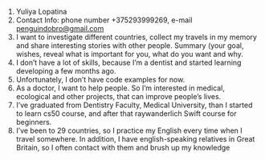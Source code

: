 1. Yuliya Lopatina
2. Contact Info: phone number +375293999269, e-mail penguindobro@gmail.com
3. I want to investigate different countries, collect my travels in my memory and share interesting stories with other people. Summary (your goal, wishes, reveal what is important for you, what do you want and why.
4. I don’t have a lot of skills, because I’m a dentist and started learning developing a few months ago.
5. Unfortunately, I don’t have code examples  for now.
6. As a doctor, I want to help people. So I’m interested in medical, ecological and other projects, that can improve people’s lives.
7. I’ve graduated from Dentistry Faculty, Medical University, than I started to learn cs50 course, and after that raywanderlich Swift course for beginners.
8. I’ve been to 29 countries, so I practice my English every time when I travel somewhere. In addition, I have english-speaking relatives in Great Britain, so I often contact with them and brush up my knowledge
